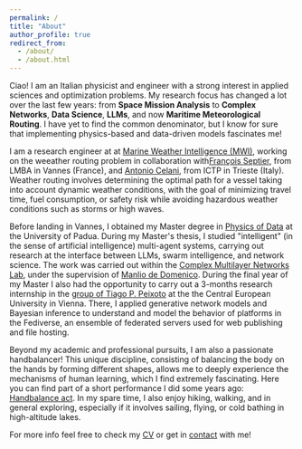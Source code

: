 ```yaml
---
permalink: /
title: "About"
author_profile: true
redirect_from: 
  - /about/
  - /about.html
---
```


Ciao! I am an Italian physicist and engineer with a strong interest in applied sciences and optimization problems. My research focus has changed a lot over the last few years: from **Space Mission Analysis** to **Complex Networks**, **Data Science**, **LLMs**, and now **Maritime Meteorological Routing**. I have yet to find the common denominator, but I know for sure that implementing physics-based and data-driven models fascinates me!

I am a research engineer at at <a href="https://marine-weather.com/" target="_blank">Marine Weather Intelligence (MWI)</a>, working on the weeather routing problem in collaboration with<a href="http://web.univ-ubs.fr/lmba/septier/" target="_blank">François Septier</a>, from LMBA in Vannes (France), and <a href="https://www.ictp.it/member/antonio-celani#biography" target="_blank">Antonio Celani</a>, from ICTP in Trieste (Italy). Weather routing involves determining the optimal path for a vessel taking into account dynamic weather conditions, with the goal of minimizing travel time, fuel consumption, or safety risk while avoiding hazardous weather conditions such as storms or high waves. 

<!-- I am an incoming PhD student in Applied Data Science and AI at <a href="https://marine-weather.com/" target="_blank">Marine Weather Intelligence (MWI)</a> and the <a href="http://www.lmba-math.fr/" target="_blank">LMBA laboratory</a> in Vannes, France, as part of the <a href="https://www.anrt.asso.fr/fr/le-dispositif-cifre-7844" target="_blank">CIFRE program</a>. At LMBA I will be supervised by <a href="http://web.univ-ubs.fr/lmba/septier/" target="_blank">François Septier</a>. In addition, I will also be supervised by <a href="https://www.ictp.it/member/antonio-celani#biography" target="_blank">Antonio Celani</a>, from ICTP in Trieste, Italy. -->

Before landing in Vannes, I obtained my Master degree in <a href="http://physicsofdata.dfa.unipd.it/" target="_blank">Physics of Data</a> at the University of Padua. During my Master's thesis, I studied "intelligent" (in the sense of artificial intelligence) multi-agent systems, carrying out research at the interface between LLMs, swarm intelligence, and network science. The work was carried out within the <a href="https://twitter.com/ComuneLab" target="_blank">Complex Multilayer Networks Lab</a>, under the supervision of <a href="https://manliodedomenico.com/" target="_blank">Manlio de Domenico</a>. During the final year of my Master I also had the opportunity to carry out a 3-months research internship in the <a href="https://skewed.de/tiago/" target="_blank">group of Tiago P. Peixoto</a> at the the Central European University in Vienna. There, I applied generative network models and Bayesian inference to understand and model the behavior of platforms in the Fediverse, an ensemble of federated servers used for web publishing and file hosting. 

Beyond my academic and professional pursuits, I am also a passionate handbalancer! This unique discipline, consisting of balancing the body on the hands by forming different shapes, allows me to deeply experience the mechanisms of human learning, which I find extremely fascinating. Here you can find part of a short performance I did some years ago: <a href="https://youtu.be/zFyG3heI2hU?si=pB5AP_c28WTqGD4E" target="_blank">Handbalance act</a>. In my spare time, I also enjoy hiking, walking, and in general exploring, especially if it involves sailing, flying, or cold bathing in high-altitude lakes. 

For more info feel free to check my [CV](https://nicolazomer.github.io/cv/) or get in [contact](mailto:nicola.zomer@studenti.unipd.it) with me!